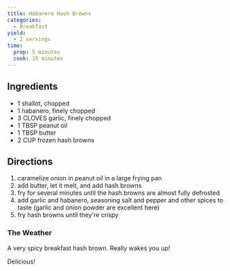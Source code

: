 ```yaml
---
title: Habanero Hash Browns
categories:
  - Breakfast
yield:
  - 2 servings
time:  
  prep: 5 minutes
  cook: 15 minutes
---
```

## Ingredients

* 1 shallot, chopped
* 1 habanero, finely chopped
* 3 CLOVES garlic, finely chopped
* 1 TBSP peanut oil
* 1 TBSP butter
* 2 CUP frozen hash browns

## Directions

1. caramelize onion in peanut oil in a large frying pan
2. add butter, let it melt, and add hash browns
3. fry for several minutes until the hash browns are almost fully defrosted
4. add garlic and habanero, seasoning salt and pepper and other spices to taste (garlic and onion powder are excellent here)
5. fry hash browns until they're crispy

### The Weather

A very spicy breakfast hash brown. Really wakes you up!

Delicious!
